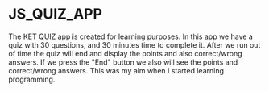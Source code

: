 # JS_QUIZ_APP

The KET QUIZ app is created for learning purposes. In this app we have a quiz with 30 questions, and 30 minutes time to complete it. After we run out of time the quiz will end and display the points and also correct/wrong answers. If we press the "End" button we also will see the points and correct/wrong answers. This was my aim when I started learning programming. 
